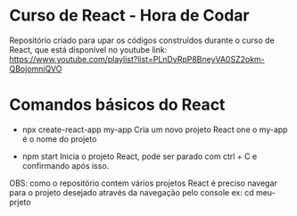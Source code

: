 # Curso de React - Hora de Codar

Repositório criado para upar os códigos construídos durante o curso de React, que está disponível no youtube link: https://www.youtube.com/playlist?list=PLnDvRpP8BneyVA0SZ2okm-QBojomniQVO

# Comandos básicos do React
- npx create-react-app my-app
	Cria um novo projeto React one o my-app é o nome do projeto

- npm start
	Inicia o projeto React, pode ser parado com ctrl + C e confirmando após isso.

OBS: como o repositório contem vários projetos React é preciso navegar para o projeto desejado através da navegação pelo console ex: cd meu-prjeto